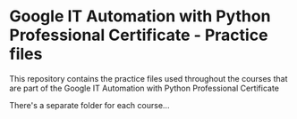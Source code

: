 # Google IT Automation with Python Professional Certificate - Practice files

This repository contains the practice files used throughout the courses that are
part of the Google IT Automation with Python Professional Certificate

There's a separate folder for each course...

